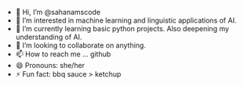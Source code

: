 - 👋 Hi, I’m @sahanamscode
- 👀 I’m interested in machine learning and linguistic applications of AI.
- 🌱 I’m currently learning basic python projects. Also deepening my understanding of AI. 
- 💞️ I’m looking to collaborate on anything.
- 📫 How to reach me ... github
- 😄 Pronouns: she/her
- ⚡ Fun fact: bbq sauce > ketchup 

<!---
sahanamscode/sahanamscode is a ✨ special ✨ repository because its `README.md` (this file) appears on your GitHub profile.
You can click the Preview link to take a look at your changes.
--->
